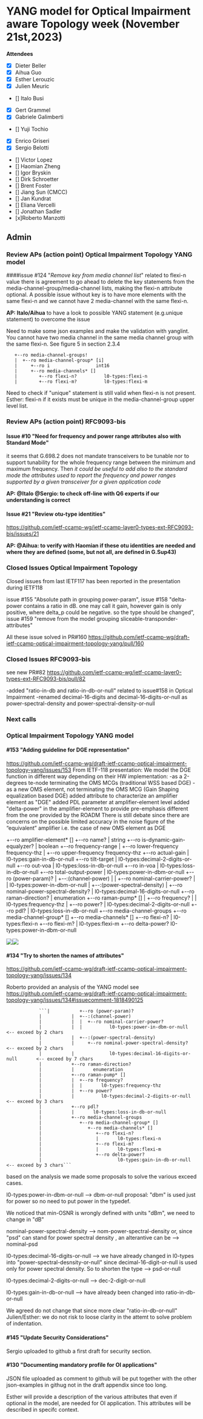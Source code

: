 # YANG model for Optical Impairment aware Topology week (November 21st,2023)


****Attendees****
- [x] Dieter Beller
- [x] Aihua Guo
- [x] Esther Lerouzic
- [x] Julien Meuric
- [] Italo Busi
- [x] Gert Grammel
- [x] Gabriele Galimberti 
- [] Yuji Tochio
- [x] Enrico Griseri
- [x] Sergio Belotti
- [] Victor Lopez
- [] Haomian Zheng
- [] Igor Bryskin
- [] Dirk Schroetter
- [] Brent Foster
- [] Jiang Sun (CMCC)
- [] Jan Kundrat
- [] Eliana Vercelli
- [] Jonathan Sadler
- [x]Roberto Manzotti

## Admin

### Review APs (action point) Optical Impairment Topology YANG model

####issue #124 "*Remove key from media channel list*"
related to flexi-n value there is agreement to go ahead to delete the key statements from the media-channel-group/media-channel lists,
making the flexi-n attribute optional.
A possible issue without key is to have more elements with the same flexi-n and we cannot have 2 media-channel with the same flexi-n.

**AP: Italo/Aihua** to have a look to possible YANG statement (e.g.unique statement) to overcome the issue

Need to make some json examples and make the validation with yanglint.
You cannot have two media channel in the same media channel group with the same flexi-n. See figure 5 in section 2.3.4

       +--ro media-channel-groups!
       |  +--ro media-channel-group* [i]
       |     +--ro i                 int16
       |     +--ro media-channels* []
       |        +--ro flexi-n?          l0-types:flexi-n
       |        +--ro flexi-m?          l0-types:flexi-m

Need to check if "unique" statement is still valid when flexi-n is not present.
Esther: flexi-n if it exists must be unique in the media-channel-group upper level list.


### Review APs (action point) RFC9093-bis

#### Issue #10 "Need for frequency and power range attributes also with Standard Mode"

it seems that G.698.2 does not mandate transceivers to be tunable nor to support tunability for the whole frequency range between the
minimum and maximum frequency.
Then *it could be useful to add also to the standard mode the attributes used to report the frequency and power ranges supported by a 
given transceiver for a given application code*

**AP: @Italo @Sergio: to check off-line with Q6 experts if our understanding is correct**

#### Issue #21 "Review otu-type identities"  
https://github.com/ietf-ccamp-wg/ietf-ccamp-layer0-types-ext-RFC9093-bis/issues/21

**AP: @Aihua: to verify with Haomian if these otu identities are needed and where they are defined (some, but not all, are defined in G.Sup43)**

### Closed Issues Optical Impairment Topology

Closed issues from last IETF117 has been reported in the presentation during IETF118 

issue #155 "Absolute path in grouping power-param", 
issue #158 "delta-power contains a ratio in dB. one may call it gain, however gain is only positive, where delta_p could be negative. 
so the type should be changed",
issue #159 "remove from the model grouping sliceable-transponder-attributes"

All these issue solved in PR#160 https://github.com/ietf-ccamp-wg/draft-ietf-ccamp-optical-impairment-topology-yang/pull/160

### Closed Issues RFC9093-bis 

see new PR#82 https://github.com/ietf-ccamp-wg/ietf-ccamp-layer0-types-ext-RFC9093-bis/pull/82

-added "ratio-in-db and ratio-in-db-or-null" related to issue#158 in Optical Impairment 
-renamed decimal-16-digits and decimal-16-digits-or-null as power-spectral-density and power-spectral-density-or-null


### Next calls



 
### Optical Impairment Topology YANG model

#### #153  "Adding guideline for DGE representation"  
https://github.com/ietf-ccamp-wg/draft-ietf-ccamp-optical-impairment-topology-yang/issues/153
From IETF-118 presentation:
We model the DGE function in different way depending on their HW implementation:
-as a 2-degrees te-node terminating the OMS MCGs (traditional WSS based DGE)
-as a new OMS element, not terminating the OMS MCG (Gain Shaping equalization based DGE)
added attribute to characterize an amplifier element as "DGE"
added PDL parameter at amplifier-element level
added "delta-power" in the amplifier-element to provide  pre-emphasis different from the one provided by the ROADM
There is still debate since there are concerns on the possible limited accuracy in the noise figure of the “equivalent” amplifier i.e. 
the case of new OMS element as DGE

+--ro amplifier-element* []
    +--ro name?
    |       string
    +--ro is-dynamic-gain-equalyzer?
    |       boolean
    +--ro frequency-range
    |  +--ro lower-frequency    frequency-thz
    |  +--ro upper-frequency    frequency-thz
    +--ro actual-gain
    |       l0-types:gain-in-db-or-null
    +--ro tilt-target
    |       l0-types:decimal-2-digits-or-null
    +--ro out-voa
    |       l0-types:loss-in-db-or-null
    +--ro in-voa
    |       l0-types:loss-in-db-or-null
    +--ro total-output-power
    |       l0-types:power-in-dbm-or-null
    +--ro (power-param)?
    |  +--:(channel-power)
    |  |  +--ro nominal-carrier-power?
    |  |          l0-types:power-in-dbm-or-null
    |  +--:(power-spectral-density)
    |     +--ro nominal-power-spectral-density?
    |             l0-types:decimal-16-digits-or-null
    +--ro raman-direction?
    |       enumeration
    +--ro raman-pump* []
    |  +--ro frequency?
    |  |       l0-types:frequency-thz
    |  +--ro power?
    |          l0-types:decimal-2-digits-or-null
    +--ro pdl?
    |       l0-types:loss-in-db-or-null
    +--ro media-channel-groups
        +--ro media-channel-group* []
          +--ro media-channels* []
              +--ro flexi-n?
              |       l0-types:flexi-n
              +--ro flexi-m?
              |       l0-types:flexi-m
              +--ro delta-power?
                      l0-types:power-in-dbm-or-null


![](https://)![](https://s3.hedgedoc.org/demo/uploads/95d5cf7d-91a7-4fe7-bb7a-989dc398f102.png)




#### #134 "Try to shorten the names of attributes"
https://github.com/ietf-ccamp-wg/draft-ietf-ccamp-optical-impairment-topology-yang/issues/134

Roberto provided an analysis of the YANG model
see https://github.com/ietf-ccamp-wg/draft-ietf-ccamp-optical-impairment-topology-yang/issues/134#issuecomment-1818490125


                ```|           +--ro (power-param)?
                |           |  +--:(channel-power)
                |           |  |  +--ro nominal-carrier-power?
                |           |  |          l0-types:power-in-dbm-or-null            <-- exceed by 2 chars
                |           |  +--:(power-spectral-density)
                |           |     +--ro nominal-power-spectral-density?            <-- exceed by 2 chars
                |           |             l0-types:decimal-16-digits-or-null       <-- exceed by 7 chars
                |           +--ro raman-direction?
                |           |       enumeration
                |           +--ro raman-pump* []
                |           |  +--ro frequency?
                |           |  |       l0-types:frequency-thz
                |           |  +--ro power?
                |           |          l0-types:decimal-2-digits-or-null           <-- exceed by 3 chars
                |           +--ro pdl?
                |           |       l0-types:loss-in-db-or-null
                |           +--ro media-channel-groups
                |              +--ro media-channel-group* []
                |                 +--ro media-channels* []
                |                    +--ro flexi-n?
                |                    |       l0-types:flexi-n
                |                    +--ro flexi-m?
                |                    |       l0-types:flexi-m
                |                    +--ro delta-power?
                |                            l0-types:gain-in-db-or-null           <-- exceed by 3 chars```



based on the analysis we made some proposals to solve the various exceed cases.

l0-types:power-in-dbm-or-null --> dbm-or-null
proposal: "dbm" is used just for power so no need to put power in the typedef.

We noticed that min-OSNR is wrongly defined with units "dBm", we need to change in "dB"

nominal-power-spectral-density --> nom-power-spectral-density or, since "psd" can stand for power spectral density ,
an alterantive can be --> nominal-psd 

l0-types:decimal-16-digits-or-null --> we have already changed in l0-types into "power-spectral-desnsity-or-null" 
since decimal-16-digit-or-null is used only for power spectral density. So to shorten the type --> psd-or-null

l0-types:decimal-2-digits-or-null --> dec-2-digit-or-null

l0-types:gain-in-db-or-null --> have already been changed into ratio-in-db-or-null

We agreed do not change that since more clear "ratio-in-db-or-null"
Julien/Esther: we do not risk to loose clarity in the attemt to solve problem of indentation.



#### #145 "Update Security Considerations"

Sergio uploaded to github a first draft for security section.

#### #130 "Documenting mandatory profile for OI applications"

JSON file uploaded as comment to github will be put together with the other json-examples in githug not in the draft appendix since too long.

Esther will provide a description of the various attributes that even if optional in the model, are needed for OI application. 
This attributes will be described in specifc context.







